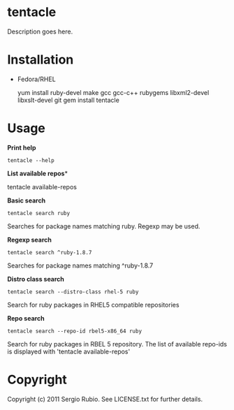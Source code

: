 # tentacle

Description goes here.

# Installation

* Fedora/RHEL

    yum install ruby-devel make gcc gcc-c++ rubygems libxml2-devel libxslt-devel git
    gem install tentacle

# Usage

**Print help**

    tentacle --help

**List available repos***
 
   tentacle available-repos

**Basic search**

    tentacle search ruby

Searches for package names matching ruby. Regexp may be used.

**Regexp search**

    tentacle search ^ruby-1.8.7

Searches for package names matching ^ruby-1.8.7

 
**Distro class search**
    
    tentacle search --distro-class rhel-5 ruby

Search for ruby packages in RHEL5 compatible repositories

**Repo search**
    
    tentacle search --repo-id rbel5-x86_64 ruby

Search for ruby packages in RBEL 5 repository. The list of available repo-ids is displayed with 'tentacle available-repos'

  
# Copyright

Copyright (c) 2011 Sergio Rubio. See LICENSE.txt for
further details.

